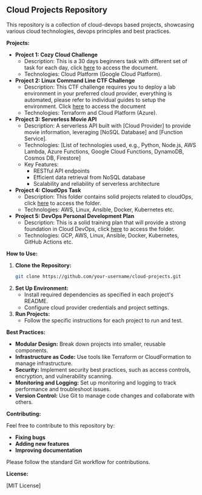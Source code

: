 ## **Cloud Projects Repository**

This repository is a collection of cloud-devops based projects, showcasing various cloud technologies, devops principles and best practices.

**Projects:**

- **Project 1: Cozy Cloud Challenge**
  - Description: This is a 30 days beginners task with different set of task for each day, click [here](https://github.com/PhilipOyelegbin/cloud-projects/wiki) to access the document.
  - Technologies: Cloud Platform (Google Cloud Platform).
- **Project 2: Linux Command Line CTF Challenge**
  - Description: This CTF challenge requires you to deploy a lab environment in your preferred cloud provider, everything is automated, please refer to individual guides to setup the environment. Click [here](./linux_task/CTF_Task.md) to access the document
  - Technologies: Terraform and Cloud Platform (Azure).
- **Project 3: Serverless Movie API**
  - Description: A serverless API built with [Cloud Provider] to provide movie information, leveraging [NoSQL Database] and [Function Service].
  - Technologies: [List of technologies used, e.g., Python, Node.js, AWS Lambda, Azure Functions, Google Cloud Functions, DynamoDB, Cosmos DB, Firestore]
  - Key Features:
    - RESTful API endpoints
    - Efficient data retrieval from NoSQL database
    - Scalability and reliability of serverless architecture
- **Project 4: CloudOps Task**
  - Description: This folder contains solid projects related to cloudOps, click [here](./cloudops) to access the folder.
  - Technologies: AWS, Linux, Ansible, Docker, Kubernetes etc.
- **Project 5: DevOps Personal Development Plan**
  - Description: This is a solid training plan that will provide a strong foundation in Cloud DevOps, click [here](./devops) to access the folder.
  - Technologies: GCP, AWS, Linux, Ansible, Docker, Kubernetes, GitHub Actions etc.

**How to Use:**

1. **Clone the Repository:**
   ```bash
   git clone https://github.com/your-username/cloud-projects.git
   ```
2. **Set Up Environment:**
   - Install required dependencies as specified in each project's README.
   - Configure cloud provider credentials and project settings.
3. **Run Projects:**
   - Follow the specific instructions for each project to run and test.

**Best Practices:**

- **Modular Design:** Break down projects into smaller, reusable components.
- **Infrastructure as Code:** Use tools like Terraform or CloudFormation to manage infrastructure.
- **Security:** Implement security best practices, such as access controls, encryption, and vulnerability scanning.
- **Monitoring and Logging:** Set up monitoring and logging to track performance and troubleshoot issues.
- **Version Control:** Use Git to manage code changes and collaborate with others.

**Contributing:**

Feel free to contribute to this repository by:

- **Fixing bugs**
- **Adding new features**
- **Improving documentation**

Please follow the standard Git workflow for contributions.

**License:**

[MIT License]
